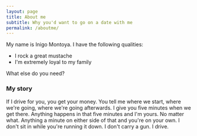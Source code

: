 ```yaml
---
layout: page
title: About me
subtitle: Why you'd want to go on a date with me
permalink: /aboutme/
---
```


My name is Inigo Montoya. I have the following qualities:

- I rock a great mustache
- I'm extremely loyal to my family

What else do you need?

### My story

If I drive for you, you get your money. You tell me where we start, where we're going, where we're going afterwards. I give you five minutes when we get there. Anything happens in that five minutes and I'm yours. No matter what. Anything a minute on either side of that and you're on your own. I don't sit in while you're running it down. I don't carry a gun. I drive.
